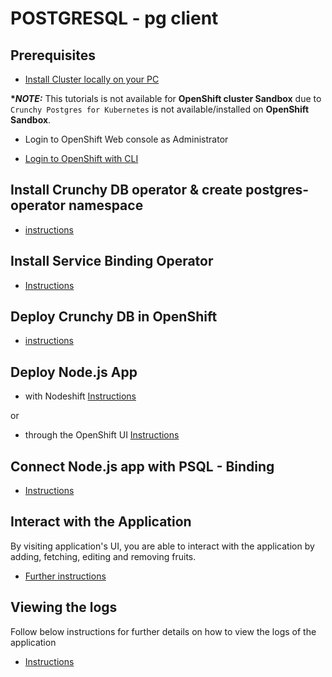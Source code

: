 # POSTGRESQL - pg client

## Prerequisites

- [Install Cluster locally on your PC](/README.md#setup-an-openshift-cluster-locally-on-you-pc)

**\*_NOTE:_** This tutorials is not available for **OpenShift cluster Sandbox** due to `Crunchy Postgres for Kubernetes` is not available/installed on **OpenShift Sandbox**.

- Login to OpenShift Web console as Administrator

* [Login to OpenShift with CLI](/README.md#login-to-openshift-with-cli)

## Install Crunchy DB operator & create postgres-operator namespace

- [instructions](/README.md#install-crunchy-db-operator)

## Install Service Binding Operator

- [Instructions](../../README.md#install-service-binding-operator)

## Deploy Crunchy DB in OpenShift

- [instructions](/README.md#deploy-postgresql---crunchy-db-in-openshift)

## Deploy Node.js App

- with Nodeshift [Instructions](../../README.md#deploy-nodejs-application-with-nodeshift)

or

- through the OpenShift UI [Instructions](../../README.md#deploy-nodejs-app-from-openshift-ui)

## Connect Node.js app with PSQL - Binding

- [Instructions](../../README.md#connecting-nodejs-app-using-service-binding-operator)

## Interact with the Application

By visiting application's UI, you are able to interact with the application by adding, fetching, editing and removing fruits.

- [Further instructions](../../README.md#interact-with-the-application)

## Viewing the logs

Follow below instructions for further details on how to view the logs of the application

- [Instructions](../../README.md#viewing-logs-of-the-app)
